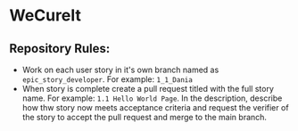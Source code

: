 # WeCureIt
## Repository Rules:
- Work on each user story in it's own branch named as `epic_story_developer`. For example: `1_1_Dania`
- When story is complete create a pull request titled with the full story name. For example: `1.1 Hello World Page`. In the description, describe how thw story now meets acceptance criteria and request the verifier of the story to accept the pull request and merge to the main branch.

